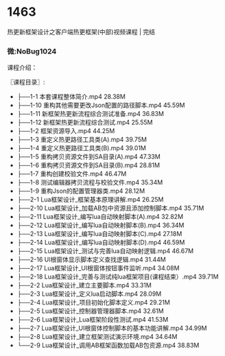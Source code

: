 # 1463
热更新框架设计之客户端热更框架(中部)视频课程 | 完结
### 微:NoBug1024 


课程介绍：

〖课程目录〗:     

- ├──1-1 本套课程整体简介.mp4  28.38M
- ├──1-10 重构其他需要更改Json配置的路径脚本.mp4  45.59M
- ├──1-11 新框架热更新流程综合测试准备.mp4  36.83M
- ├──1-12 新框架热更新流程综合测试.mp4  25.55M
- ├──1-2 框架资源导入.mp4  44.25M
- ├──1-3 重定义热更路径工具类(A).mp4  39.75M
- ├──1-4 重定义热更路径工具类(B).mp4  39.01M
- ├──1-5 重构拷贝资源文件到SA目录(A).mp4  47.33M
- ├──1-6 重构拷贝资源文件到SA目录(B).mp4  28.81M
- ├──1-7 重构创建校验文件.mp4  46.47M
- ├──1-8 测试编辑器拷贝流程与校验文件.mp4  35.34M
- ├──1-9 重构Json的配置管理器类.mp4  28.12M
- ├──2-1 Lua框架设计_框架基本原理讲解.mp4  26.25M
- ├──2-10 Lua框架设计_加载AB包中资源且添加控制脚本.mp4  35.71M
- ├──2-11 Lua框架设计_编写lua自动映射脚本(A).mp4  32.82M
- ├──2-12 Lua框架设计_编写lua自动映射脚本(B).mp4  36.34M
- ├──2-13 Lua框架设计_编写lua自动映射脚本(C).mp4  27.18M
- ├──2-14 Lua框架设计_编写lua自动映射脚本(D).mp4  46.59M
- ├──2-15 Lua框架设计_测试与完善lua自动映射逻辑.mp4  46.67M
- ├──2-16 UI根窗体显示脚本定义查找逻辑.mp4  31.44M
- ├──2-17 Lua框架设计_UI根窗体按钮事件监听.mp4  34.08M
- ├──2-18 Lua框架设计_完善与测试纯lua框架项目(课程结束）.mp4  39.71M
- ├──2-2 Lua框架设计_建立主要脚本.mp4  33.31M
- ├──2-3 Lua框架设计_定义lua启动脚本.mp4  28.09M
- ├──2-4 Lua框架设计_项目初始化脚本定义.mp4  29.21M
- ├──2-5 Lua框架设计_控制器管理器脚本.mp4  32.61M
- ├──2-6 Lua框架设计_Lua框架阶段性测试.mp4  41.53M
- ├──2-7 Lua框架设计_UI根窗体控制脚本的基本功能讲解.mp4  34.99M
- ├──2-8 Lua框架设计_建立框架测试演示环境.mp4  34.64M
- └──2-9 Lua框架设计_调用AB框架函数加载AB包资源.mp4  38.83M
